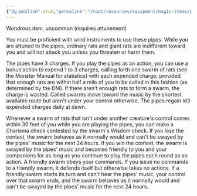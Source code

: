 ```yaml
---
{"dg-publish":true,"permalink":"/root/resources/equipment/magic-items/pipes-of-the-sewers/"}
---
```


Wondrous item, uncommon (requires attunement) 

You must be proficient with wind instruments to use these pipes. While you are attuned to the pipes, ordinary rats and giant rats are indifferent toward you and will not attack you unless you threaten or harm them. 

The pipes have 3 charges. If you play the pipes as an action, you can use a bonus action to expend 1 to 3 charges, calling forth one swarm of rats (see the Monster Manual for statistics) with each expended charge, provided that enough rats are within half a mile of you to be called in this fashion (as determined by the DM). If there aren't enough rats to form a swarm, the charge is wasted. Called swarms move toward the music by the shortest available route but aren't under your control otherwise. The pipes regain ld3 expended charges daily at dawn. 

Whenever a swarm of rats that isn't under another creature's control comes within 30 feet of you while you are playing the pipes, you can make a Charisma check contested by the swarm's Wisdom check. If you lose the contest, the swarm behaves as it normally would and can't be swayed by the pipes' music for the next 24 hours. If you win the contest, the swarm is swayed by the pipes' music and becomes friendly to you and your companions for as long as you continue to play the pipes each round as an action. A friendly swarm obeys your commands. If you issue no commands to a friendly swarm, it defends itself but otherwise takes no actions. If a friendly swarm starts its turn and can't hear the pipes' music, your control over that swarm ends, and the swarm behaves as it normally would and can't be swayed by the pipes' music for the next 24 hours.
